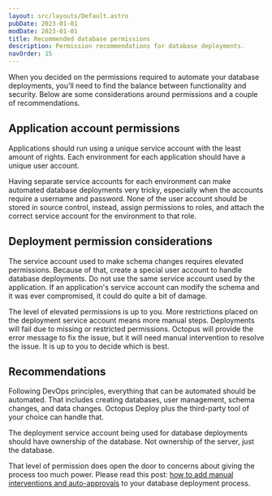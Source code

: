 ```yaml
---
layout: src/layouts/Default.astro
pubDate: 2023-01-01
modDate: 2023-01-01
title: Recommended database permissions
description: Permission recommendations for database deployments.
navOrder: 15
---
```


When you decided on the permissions required to automate your database deployments, you'll need to find the balance between functionality and security. Below are some considerations around permissions and a couple of recommendations.

## Application account permissions

Applications should run using a unique service account with the least amount of rights.  Each environment for each application should have a unique user account.  

Having separate service accounts for each environment can make automated database deployments very tricky, especially when the accounts require a username and password.  None of the user account should be stored in source control, instead, assign permissions to roles, and attach the correct service account for the environment to that role.

## Deployment permission considerations

The service account used to make schema changes requires elevated permissions.  Because of that, create a special user account to handle database deployments.  Do not use the same service account used by the application.  If an application's service account can modify the schema and it was ever compromised, it could do quite a bit of damage.

The level of elevated permissions is up to you.   More restrictions placed on the deployment service account means more manual steps.  Deployments will fail due to missing or restricted permissions.  Octopus will provide the error message to fix the issue, but it will need manual intervention to resolve the issue.  It is up to you to decide which is best.

## Recommendations

Following DevOps principles, everything that can be automated should be automated. That includes creating databases, user management, schema changes, and data changes. Octopus Deploy plus the third-party tool of your choice can handle that.  

The deployment service account being used for database deployments should have ownership of the database.  Not ownership of the server, just the database.  

That level of permission does open the door to concerns about giving the process too much power.  Please read this post: [how to add manual interventions and auto-approvals](https://octopus.com/blog/autoapprove-database-deployments) to your database deployment process.